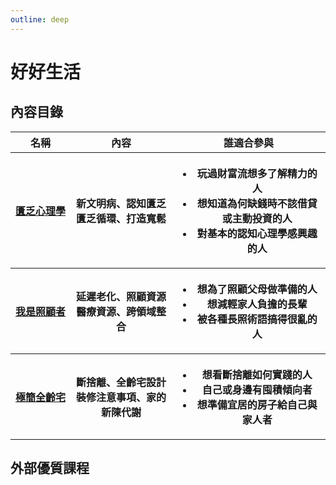 ```yaml
---
outline: deep
---
```


# 好好生活

## 內容目錄

<table>
    <thead>
        <tr>
            <th>名稱</th>
            <th>內容</th>
            <th>誰適合參與</th>
        </tr>
    </thead>
    <tbody>
        <tr>
            <th>
                <a style="white-space: nowrap;" href="./scarcity">
                匱乏心理學</a>
            </th>
            <th>
                新文明病、認知匱乏<br>匱乏循環、打造寬鬆
            </th>
            <th>
                <ul>
                    <li>玩過財富流想多了解精力的人</li>
                    <li>想知道為何缺錢時不該借貸或主動投資的人</li>
                    <li>對基本的認知心理學感興趣的人</li>
                </ul>
            </th>
        </tr>
         <tr>
            <th>
                <a style="white-space: nowrap;" href="./scarcity">
                我是照顧者</a>
            </th>
            <th>
                延遲老化、照顧資源<br>醫療資源、跨領域整合
            </th>
            <th>
                <ul>
                    <li>想為了照顧父母做準備的人</li>
                    <li>想減輕家人負擔的長輩</li>
                    <li>被各種長照術語搞得很亂的人</li>
                </ul>
            </th>
        </tr>
        <tr>
            <th>
                <a style="white-space: nowrap;" href="./housing">
                極簡全齡宅</a>
            </th>
            <th>
                斷捨離、全齡宅設計<br>裝修注意事項、家的新陳代謝
            </th>
            <th>
                <ul>
                    <li>想看斷捨離如何實踐的人</li>
                    <li>自己或身邊有囤積傾向者</li>
                    <li>想準備宜居的房子給自己與家人者</li>
                </ul>
            </th>
        </tr>
    </tbody>
</table>

## 外部優質課程

<Courses :modelValue="items"></Courses>

<script setup>

import Courses from '../components/courses.vue'
const items = [
    {
        image: '/life/04___logo_promote.jpg',
        description: `只要有網路，無論是開車、走路、做菜、帶小孩，隨時都可以在線學習。讓我們用聲音陪你往前走，留給你一雙眼睛，抬頭看見自己和世界的變化。`,
        name: '啟點線上學苑',
        url: 'https://www.youtube.com/@koob',
    },
]

</script>
